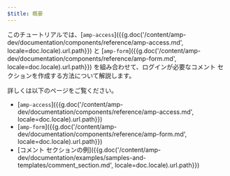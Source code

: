 ```yaml
---
$title: 概要
---
```


このチュートリアルでは、[`amp-access`]({{g.doc('/content/amp-dev/documentation/components/reference/amp-access.md', locale=doc.locale).url.path}}) と [`amp-form`]({{g.doc('/content/amp-dev/documentation/components/reference/amp-form.md', locale=doc.locale).url.path}}) を組み合わせて、ログインが必要なコメント セクションを作成する方法について解説します。

詳しくは以下のページをご覧ください。

- [`amp-access`]({{g.doc('/content/amp-dev/documentation/components/reference/amp-access.md', locale=doc.locale).url.path}})
- [`amp-form`]({{g.doc('/content/amp-dev/documentation/components/reference/amp-form.md', locale=doc.locale).url.path}})
- [コメント セクションの例]({{g.doc('/content/amp-dev/documentation/examples/samples-and-templates/comment_section.md', locale=doc.locale).url.path}})
